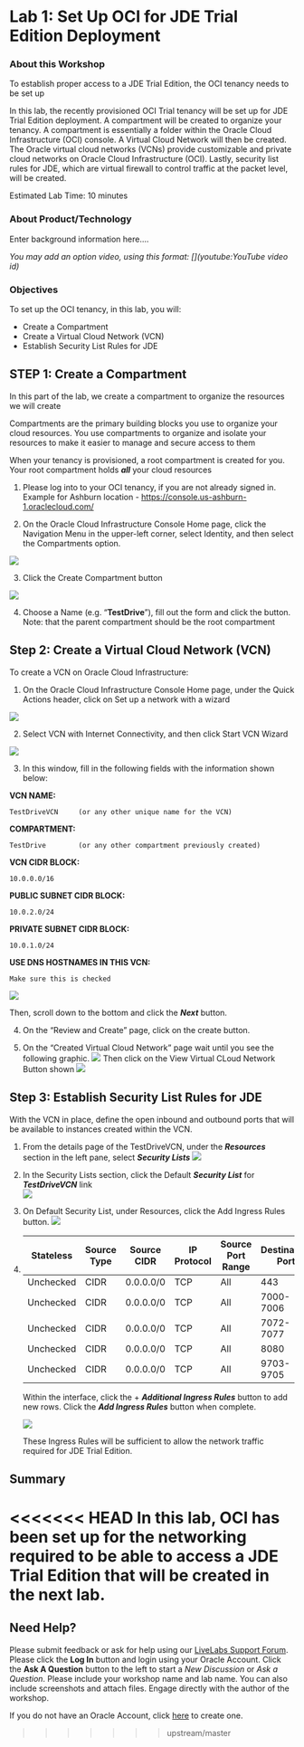 # Lab 1: Set Up OCI for JDE Trial Edition Deployment 


### About this Workshop

To establish proper access to a JDE Trial Edition, the OCI tenancy needs to be set up

In this lab, the recently provisioned OCI Trial tenancy will be set up for JDE Trial Edition deployment. A compartment will be created to organize your tenancy. A compartment is essentially a folder within the Oracle Cloud Infrastructure (OCI) console. A Virtual Cloud Network will then be created. The Oracle virtual cloud networks (VCNs) provide customizable and private cloud networks on Oracle Cloud Infrastructure (OCI). Lastly, security list rules for JDE, which are virtual firewall to control traffic at the packet level, will be created.

Estimated Lab Time: 10 minutes

### About Product/Technology
Enter background information here....

*You may add an option video, using this format: [](youtube:YouTube video id)*

  [](youtube:zNKxJjkq0Pw)

### Objectives

To set up the OCI tenancy, in this lab, you will:
*   Create a Compartment
*   Create a Virtual Cloud Network (VCN)
*   Establish Security List Rules for JDE

## **STEP 1**: Create a Compartment 

In this part of the lab, we create a compartment to organize the resources we will create

Compartments are the primary building blocks you use to organize your cloud resources. You use compartments to organize and isolate your resources to make it easier to manage and secure access to them

When your tenancy is provisioned, a root compartment is created for you. Your root compartment holds ***all*** your cloud resources

1)  Please log into to your OCI tenancy, if you are not already signed in. Example for Ashburn location - https://console.us-ashburn-1.oraclecloud.com/ 

2)  On the Oracle Cloud Infrastructure Console Home page, click the Navigation Menu   in the upper-left corner, select Identity, and then select the Compartments option.

![](./images/1.2.png " ")

3)	Click the Create Compartment button

![](./images/1.3.png " ")

4)	Choose a Name (e.g. “**TestDrive**”), fill out the form and click the   button. Note: that the parent compartment should be the root compartment

##  **Step 2:**  Create a Virtual Cloud Network (VCN)

To create a VCN on Oracle Cloud Infrastructure:

1)	On the Oracle Cloud Infrastructure Console Home page, under the Quick Actions header, click on Set up a network with a wizard
 
![](./images/2.1.png " ")

2)	Select VCN with Internet Connectivity, and then click Start VCN Wizard

![](./images/2.2.png " ")

3) In this window, fill in the following fields with the information shown below:

**VCN NAME:**
            
    TestDriveVCN     (or any other unique name for the VCN)
**COMPARTMENT:**
            
    TestDrive        (or any other compartment previously created)
**VCN CIDR BLOCK:** 

    10.0.0.0/16

**PUBLIC SUBNET CIDR BLOCK:** 

    10.0.2.0/24

**PRIVATE SUBNET CIDR BLOCK:** 
            
    10.0.1.0/24 

**USE DNS HOSTNAMES IN THIS VCN:**

    Make sure this is checked

![](./images/2.3.png " ")

Then, scroll down to the bottom and click the ***Next*** button.

4)	On the “Review and Create” page, click on the create button.

5) On the “Created Virtual Cloud Network” page wait until you see the following graphic.
![](./images/2.4.png " ")
Then click on the View Virtual CLoud Network Button shown
![](./images/2.5.png " ")

 
## **Step 3:**  Establish Security List Rules for JDE 

With the VCN in place, define the open inbound and outbound ports that will be available to instances created within the VCN.

1)	From the details page of the TestDriveVCN, under the ***Resources*** section in the left pane, select ***Security Lists*** 
![](./images/3.1.png " ")

2)	In the Security Lists section, click the Default ***Security List*** for ***TestDriveVCN*** link  
![](./images/3.2.png " ")

3)	On Default Security List, under Resources, click the Add Ingress Rules button.
![](./images/3.33.png " ")

4) 
    | Stateless | Source Type |	Source CIDR | IP Protocol | Source Port Range |	Destination Port |
    | --- | --- | --- | --- | --- | --- |
    | Unchecked | CIDR|	0.0.0.0/0 |	TCP | All |	443 |
    | Unchecked | CIDR|	0.0.0.0/0 |	TCP | All |	7000-7006 |
    | Unchecked | CIDR|	0.0.0.0/0 |	TCP | All |	7072-7077 |
    | Unchecked | CIDR|	0.0.0.0/0 |	TCP | All |	8080 |
    | Unchecked | CIDR|	0.0.0.0/0 |	TCP | All |	9703-9705 |

    Within the interface, click the + ***Additional Ingress Rules*** button to add new rows. Click the ***Add Ingress Rules***  button when complete. 
    
    ![](./images/3.4.png " ")

    These Ingress Rules will be sufficient to allow the network traffic required for JDE Trial Edition.

## **Summary**

<<<<<<< HEAD
In this lab, OCI has been set up for the networking required to be able to access a JDE Trial Edition that will be created in the next lab.
=======
## Need Help?
Please submit feedback or ask for help using our [LiveLabs Support Forum](https://community.oracle.com/tech/developers/categories/livelabsdiscussions). Please click the **Log In** button and login using your Oracle Account. Click the **Ask A Question** button to the left to start a *New Discussion* or *Ask a Question*.  Please include your workshop name and lab name.  You can also include screenshots and attach files.  Engage directly with the author of the workshop.

If you do not have an Oracle Account, click [here](https://profile.oracle.com/myprofile/account/create-account.jspx) to create one.
>>>>>>> upstream/master
